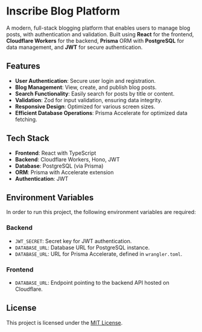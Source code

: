 # Inscribe Blog Platform

A modern, full-stack blogging platform that enables users to manage blog posts, with authentication and validation. Built using **React** for the frontend, **Cloudflare Workers** for the backend, **Prisma** ORM with **PostgreSQL** for data management, and **JWT** for secure authentication.

## Features

- **User Authentication**: Secure user login and registration.
- **Blog Management**: View, create, and publish blog posts.
- **Search Functionality**: Easily search for posts by title or content.
- **Validation**: Zod for input validation, ensuring data integrity.
- **Responsive Design**: Optimized for various screen sizes.
- **Efficient Database Operations**: Prisma Accelerate for optimized data fetching.

## Tech Stack

- **Frontend**: React with TypeScript
- **Backend**: Cloudflare Workers, Hono, JWT
- **Database**: PostgreSQL (via Prisma)
- **ORM**: Prisma with Accelerate extension
- **Authentication**: JWT

## Environment Variables

In order to run this project, the following environment variables are required:

### Backend

- `JWT_SECRET`: Secret key for JWT authentication.
- `DATABASE_URL`: Database URL for PostgreSQL instance.
- `DATABASE_URL`: URL for Prisma Accelerate, defined in `wrangler.toml`.

### Frontend

- `DATABASE_URL`: Endpoint pointing to the backend API hosted on Cloudflare.

## License

This project is licensed under the [MIT License](https://opensource.org/licenses/MIT).

